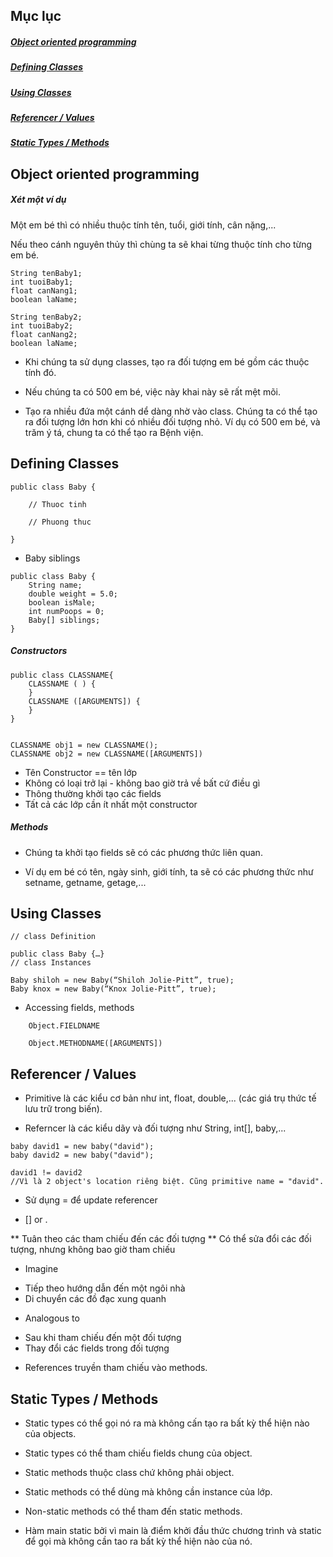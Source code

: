 ## Mục lục

##### [Object oriented programming](#1)

##### [Defining Classes](#2) 

##### [Using Classes](#3)
 
##### [Referencer / Values](#4)

##### [Static Types / Methods](#5) 


<a name = "1"></a>
## Object oriented programming

##### Xét một ví dụ

Một em bé thì có nhiều thuộc tính tên, tuổi, giới tính, cân nặng,...

Nếu theo cánh nguyên thủy thì chùng ta sẽ khai từng thuộc tính cho từng em bé.

````
String tenBaby1;
int tuoiBaby1;
float canNang1;
boolean laName;

String tenBaby2;
int tuoiBaby2;
float canNang2;
boolean laName;
````

* Khi chúng ta sử  dụng classes, tạo ra đối tượng em bé gồm các thuộc tính đó.


* Nếu chúng ta có 500 em bé, việc này khai này sẽ rất mệt mõi.

* Tạo ra nhiều đứa một cánh dể dàng nhờ vào class. Chúng ta có thể tạo ra đối tượng lớn hơn khi có nhiều đối tượng nhỏ. Ví dụ có 500 em bé, và trăm ý tá, chung ta có thể tạo ra Bệnh viện. 
 
<a name = "2"></a>
## Defining Classes

````
public class Baby {

	// Thuoc tinh
	
	// Phuong thuc

} 
````

* Baby siblings

````
public class Baby {
	String name;
	double weight = 5.0;
	boolean isMale;
	int numPoops = 0;
	Baby[] siblings;
} 
````

##### Constructors 

````
public class CLASSNAME{
	CLASSNAME ( ) {
	}
	CLASSNAME ([ARGUMENTS]) {
	}
}


CLASSNAME obj1 = new CLASSNAME();
CLASSNAME obj2 = new CLASSNAME([ARGUMENTS])
````

* Tên Constructor == tên lớp
* Không có loại trở lại - không bao giờ trả về bất cứ điều gì
* Thông thường khởi tạo các fields
* Tất cả các lớp cần ít nhất một constructor

##### Methods

* Chúng ta khởi tạo fields sẽ có các phương thức liên quan.

* Ví dụ em bé có tên, ngày sinh, giới tính, ta sẽ có các phương thức như setname, getname, getage,...




<a name = "3"></a>
## Using Classes

````
// class Definition

public class Baby {…}
// class Instances

Baby shiloh = new Baby(“Shiloh Jolie-Pitt”, true);
Baby knox = new Baby(“Knox Jolie-Pitt”, true); 
````

* Accessing fields, methods

````
	Object.FIELDNAME 

	Object.METHODNAME([ARGUMENTS]) 
````
	

<a name = "4"></a>
## Referencer / Values

* Primitive là các kiểu cơ bản như int, float, double,...  (các giá trụ thức tế lưu trữ trong biến).

* Referncer là các kiểu dãy và đối tượng như String, int[], baby,...


````
baby david1 = new baby("david");
baby david2 = new baby("david");

david1 != david2
//Vì là 2 object's location riêng biệt. Cũng primitive name = "david".
````

* Sử dụng = để update referencer

* [] or .

** Tuân theo các tham chiếu đến các đối tượng
** Có thể sửa đổi các đối tượng, nhưng không bao giờ tham chiếu

* Imagine

- Tiếp theo hướng dẫn đến một ngôi nhà
- Di chuyển các đồ đạc xung quanh
* Analogous to

- Sau khi tham chiếu đến một đối tượng
- Thay đổi các fields trong đối tượng

* References truyền tham chiếu vào methods.
<a name = "5"></a>
## Static Types / Methods

* Static types có thể gọi nó ra mà không cấn tạo ra bất kỳ thể hiện nào của objects.

* Static types có thể tham chiếu fields chung của object.

* Static methods thuộc class chứ không phải object.

* Static methods có thể dùng mà không cần instance của lớp.

* Non-static methods có thể  tham đến static methods.

* Hàm main static bởi vì main là điểm khởi đầu thức chương trình và static để  gọi mà không cần tao ra bất kỳ thể hiện nào của nó.


